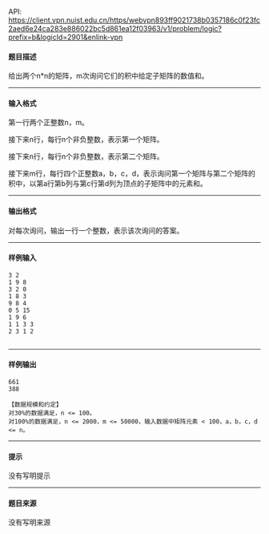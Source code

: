 API: https://client.vpn.nuist.edu.cn/https/webvpn893ff9021738b0357186c0f23fc2aed6e24ca283e886022bc5d861ea12f03963/v1/problem/logic?prefix=b&logicId=2901&enlink-vpn

#### 题目描述

给出两个n\*n的矩阵，m次询问它们的积中给定子矩阵的数值和。

---

#### 输入格式

第一行两个正整数n，m。

接下来n行，每行n个非负整数，表示第一个矩阵。

接下来n行，每行n个非负整数，表示第二个矩阵。

接下来m行，每行四个正整数a，b，c，d，表示询问第一个矩阵与第二个矩阵的积中，以第a行第b列与第c行第d列为顶点的子矩阵中的元素和。

---

#### 输出格式

对每次询问，输出一行一个整数，表示该次询问的答案。

---

#### 样例输入
```
3 2
1 9 8
3 2 0
1 8 3
9 8 4
0 5 15
1 9 6
1 1 3 3
2 3 1 2
 

```

---

#### 样例输出
```
661
388
 
【数据规模和约定】
对30%的数据满足，n <= 100。
对100%的数据满足，n <= 2000，m <= 50000，输入数据中矩阵元素 < 100，a，b，c，d <= n。
```

---

#### 提示

没有写明提示

---

#### 题目来源

没有写明来源